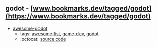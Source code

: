 godot - [www.bookmarks.dev/tagged/godot](https://www.bookmarks.dev/tagged/godot)
---
* [awesome-godot](https://github.com/Calinou/awesome-godot#readme)
    * tags: [awesome-list](../tagged/awesome-list.md), [game-dev](../tagged/game-dev.md), [godot](../tagged/godot.md)
    * :octocat: [source code](https://github.com/Calinou/awesome-godot#readme)
